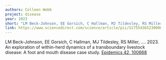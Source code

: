 ```yaml
---
authors: Colleen Webb
project: disease
year: 2023
short: "LM Beck-Johnson, EE Gorsich, C Hallman, MJ Tildesley, RS Miller, ..., 2023. An exploration of within-herd dynamics of a transboundary livestock disease: A foot and mouth disease case study. Epidemics."
link: https://www.sciencedirect.com/science/article/pii/S175543652300004X
---
```

LM Beck-Johnson, EE Gorsich, C Hallman, MJ Tildesley, RS Miller, .... 2023. An exploration of within-herd dynamics of a transboundary livestock disease: A foot and mouth disease case study. [Epidemics 42, 100668](https://www.sciencedirect.com/science/article/pii/S175543652300004X)
